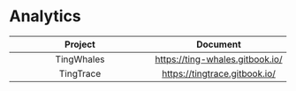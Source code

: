 # Analytics

<table><thead><tr><th width="240" align="center">Project</th><th align="center">Document</th></tr></thead><tbody><tr><td align="center">TingWhales</td><td align="center"><a href="https://ting-whales.gitbook.io/ting-whales/">https://ting-whales.gitbook.io/</a></td></tr><tr><td align="center">TingTrace</td><td align="center"><a href="https://tingtrace.gitbook.io/tingtrace/">https://tingtrace.gitbook.io/</a></td></tr></tbody></table>
